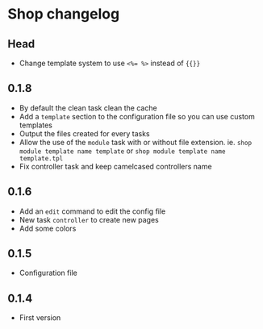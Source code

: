 # Shop changelog
## Head
- Change template system to use `<%= %>` instead of `{{}}`

## 0.1.8
- By default the clean task clean the cache
- Add a `template` section to the configuration file so you can use custom templates
- Output the files created for every tasks
- Allow the use of the `module` task with or without file extension. ie. `shop module template name template` or `shop module template name template.tpl`
- Fix controller task and keep camelcased controllers name

## 0.1.6
- Add an `edit` command to edit the config file
- New task `controller` to create new pages
- Add some colors

## 0.1.5
- Configuration file

## 0.1.4
- First version
